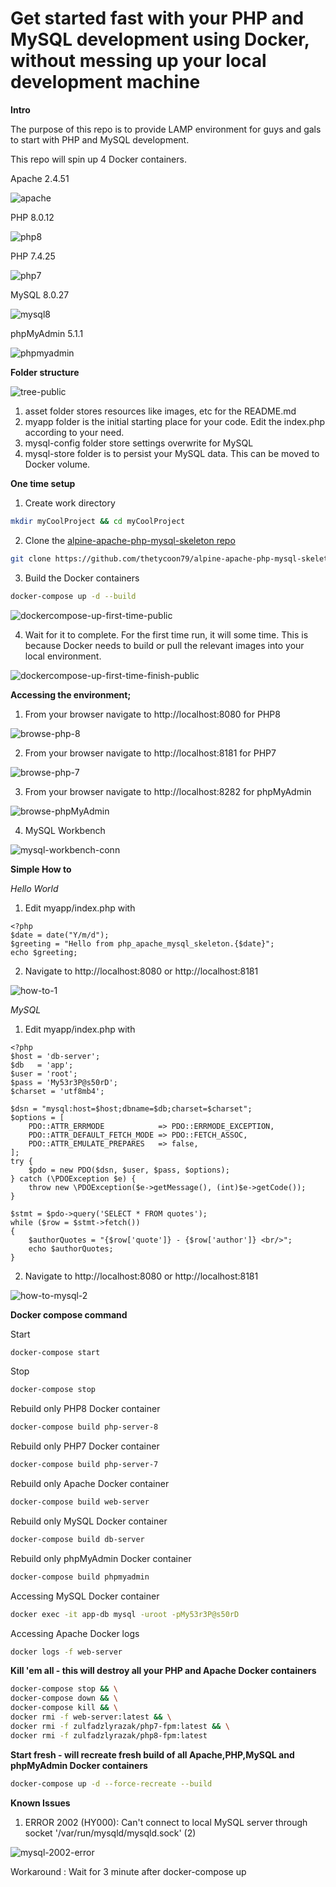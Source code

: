 # Get started fast with your PHP and MySQL development using Docker, without messing up your local development machine

**Intro**

The purpose of this repo is to provide LAMP environment for guys and gals to start with PHP and MySQL development.

This repo will spin up 4 Docker containers.

Apache 2.4.51

![apache](asset/images/apache.png)

PHP 8.0.12

![php8](asset/images/php8.png)

PHP 7.4.25

![php7](asset/images/php7.png)

MySQL 8.0.27

![mysql8](asset/images/mysql8.png)

phpMyAdmin 5.1.1

![phpmyadmin](asset/images/phpmyadmin.png)


**Folder structure**

![tree-public](asset/images/tree-public.png)

1. asset folder stores resources like images, etc for the README.md
2. myapp folder is the initial starting place for your code. Edit the index.php according to your need.
3. mysql-config folder store settings overwrite for MySQL
4. mysql-store folder is to persist your MySQL data. This can be moved to Docker volume.


**One time setup**

1. Create work directory
```bash
mkdir myCoolProject && cd myCoolProject
``` 

2. Clone the [alpine-apache-php-mysql-skeleton repo](https://github.com/thetycoon79/alpine-apache-php-mysql-skeleton)
```bash
git clone https://github.com/thetycoon79/alpine-apache-php-mysql-skeleton.git .
```

3. Build the Docker containers
```bash
docker-compose up -d --build
```

![dockercompose-up-first-time-public](asset/images/dockercompose-up-first-time-public.png)

4. Wait for it to complete. For the first time run, it will some time. This is because Docker needs to build or pull the relevant images into your local environment.

![dockercompose-up-first-time-finish-public](asset/images/dockercompose-up-first-time-finish-public.png)


**Accessing the environment;**

1. From your browser navigate to http://localhost:8080 for PHP8

![browse-php-8](asset/images/browse-php-8.png)

2. From your browser navigate to http://localhost:8181 for PHP7

![browse-php-7](asset/images/browse-php-7.png) 

3. From your browser navigate to http://localhost:8282 for phpMyAdmin

![browse-phpMyAdmin](asset/images/browse-phpMyAdmin.png)

4. MySQL Workbench  
  
![mysql-workbench-conn](asset/images/mysql-workbench-conn.png)

**Simple How to**

*Hello World*

1. Edit myapp/index.php with

```phpregexp
<?php
$date = date("Y/m/d");
$greeting = "Hello from php_apache_mysql_skeleton.{$date}";
echo $greeting;
```

2. Navigate to http://localhost:8080 or http://localhost:8181

![how-to-1](asset/images/how-to-1.png)

*MySQL*

1. Edit myapp/index.php with

```phpregexp
<?php
$host = 'db-server';
$db   = 'app';
$user = 'root';
$pass = 'My53r3P@s50rD';
$charset = 'utf8mb4';

$dsn = "mysql:host=$host;dbname=$db;charset=$charset";
$options = [
    PDO::ATTR_ERRMODE            => PDO::ERRMODE_EXCEPTION,
    PDO::ATTR_DEFAULT_FETCH_MODE => PDO::FETCH_ASSOC,
    PDO::ATTR_EMULATE_PREPARES   => false,
];
try {
    $pdo = new PDO($dsn, $user, $pass, $options);
} catch (\PDOException $e) {
    throw new \PDOException($e->getMessage(), (int)$e->getCode());
}

$stmt = $pdo->query('SELECT * FROM quotes');
while ($row = $stmt->fetch())
{
    $authorQuotes = "{$row['quote']} - {$row['author']} <br/>";
    echo $authorQuotes;
}
```

2. Navigate to http://localhost:8080 or http://localhost:8181

![how-to-mysql-2](asset/images/how-to-mysql-2.png)


**Docker compose command**

Start
```bash
docker-compose start
```

Stop
```bash
docker-compose stop
```

Rebuild only PHP8 Docker container
```bash
docker-compose build php-server-8
```

Rebuild only PHP7 Docker container
```bash
docker-compose build php-server-7
```

Rebuild only Apache Docker container
```bash
docker-compose build web-server
```

Rebuild only MySQL Docker container
```bash
docker-compose build db-server
```

Rebuild only phpMyAdmin Docker container
```bash
docker-compose build phpmyadmin
```

Accessing MySQL Docker container
```bash
docker exec -it app-db mysql -uroot -pMy53r3P@s50rD
```

Accessing Apache Docker logs
```bash
docker logs -f web-server
```

**Kill 'em all - this will destroy all your PHP and Apache Docker containers**
```bash
docker-compose stop && \
docker-compose down && \
docker-compose kill && \
docker rmi -f web-server:latest && \
docker rmi -f zulfadzlyrazak/php7-fpm:latest && \
docker rmi -f zulfadzlyrazak/php8-fpm:latest
```
**Start fresh - will recreate fresh build of all Apache,PHP,MySQL and phpMyAdmin Docker containers**
```bash
docker-compose up -d --force-recreate --build
```

**Known Issues**

1. ERROR 2002 (HY000): Can't connect to local MySQL server through socket '/var/run/mysqld/mysqld.sock' (2)  

![mysql-2002-error](asset/images/mysql-2002-error.png)

Workaround : Wait for 3 minute after docker-compose up